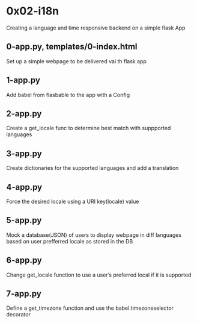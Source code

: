 # 0x02-i18n
Creating a language and time responsive backend on a simple flask App

## 0-app.py, templates/0-index.html
Set up a simple webpage to be delivered vai th flask app

## 1-app.py
Add babel from flasbable to the app with a Config

## 2-app.py
Create a get_locale func to determine best match with suppported languages

## 3-app.py
Create dictionaries for the supported languages and add a translation

## 4-app.py
Force the desired locale using a URI key(locale) value

## 5-app.py
Mock a database(JSON) of users to display webpage in diff languages based on user prefferred locale as stored in the DB

## 6-app.py
Change get_locale function to use a user’s preferred local if it is supported

## 7-app.py
Define a get_timezone function and use the babel.timezoneselector decorator
